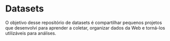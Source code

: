 # Datasets

O objetivo desse repositório de datasets é compartilhar pequenos projetos que desenvolvi para aprender a coletar, organizar dados da Web e torná-los utilizáveis para análises.
